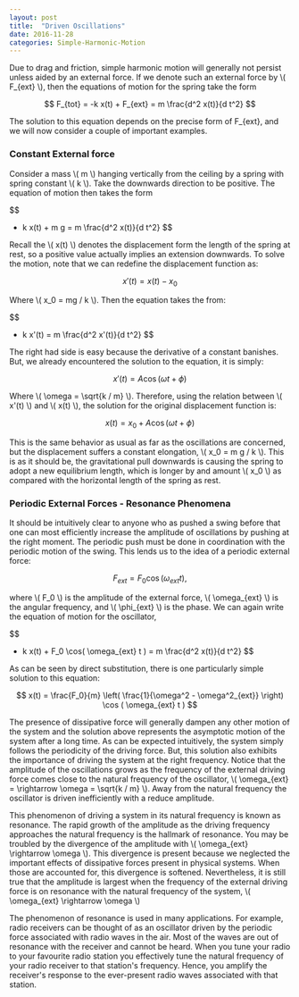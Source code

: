 ```yaml
---
layout: post
title:  "Driven Oscillations"
date: 2016-11-28
categories: Simple-Harmonic-Motion
---
```


Due to drag and friction, simple harmonic motion will generally not persist unless aided by an external force. If we denote such an external force by \\( F_{ext} \\), then the equations of motion for the spring take the form

$$
  F_{tot} = -k x(t) + F_{ext} = m \frac{d^2 x(t)}{d t^2}
$$

The solution to this equation depends on the precise form of F_{ext}, and we will now consider a couple of important examples.

### Constant External force

Consider a mass \\( m \\) hanging vertically from the ceiling by a spring with spring constant \\( k \\). Take the downwards direction to be positive. The equation of motion then takes the form

$$
  - k x(t) + m g = m \frac{d^2 x(t)}{d t^2}
$$

Recall the \\( x(t) \\) denotes the displacement form the length of the spring at rest, so a positive value actually implies an extension downwards. To solve the motion, note that we can redefine the displacement function as:

$$
  x'(t) = x(t) - x_0
$$

Where \\( x_0 = mg / k \\). Then the equation takes the from:

$$
  - k x'(t) = m \frac{d^2 x'(t)}{d t^2}
$$

The right had side is easy because the derivative of a constant banishes. But, we already encountered the solution to the equation, it is simply:

$$
  x'(t) = A \cos( \omega t + \phi )
$$

Where \\( \omega = \sqrt{k / m} \\). Therefore, using the relation between \\( x'(t) \\) and \\( x(t) \\), the solution for the original displacement function is:

$$
  x(t) = x_0 + A \cos( \omega t + \phi )
$$

This is the same behavior as usual as far as the oscillations are concerned, but the displacement suffers a constant elongation, \\( x_0 = m g / k \\). This is as it should be, the gravitational pull downwards is causing the spring to adopt a new equilibrium length, which is longer by and amount \\( x_0 \\) as compared with the horizontal length of the spring as rest.

### Periodic External Forces - Resonance Phenomena

It should be intuitively clear to anyone who as pushed a swing before that one can most efficiently increase the amplitude of oscillations by pushing at the right moment. The periodic push must be done in coordination with the periodic motion of the swing. This lends us to the idea of a periodic external force:

$$
  F_{ext} = F_0 \cos ( \omega_{ext} t ),
$$

where \\( F_0 \\) is the amplitude of the external force, \\( \omega_{ext} \\) is the angular frequency, and \\( \phi_{ext} \\) is the phase. We can again write the equation of motion for the oscillator,

$$
  - k x(t) + F_0 \cos( \omega_{ext} t ) = m \frac{d^2 x(t)}{d t^2}
$$

As can be seen by direct substitution, there is one particularly simple solution to this equation:

$$
  x(t) = \frac{F_0}{m} \left( \frac{1}{\omega^2 - \omega^2_{ext}} \right) \cos ( \omega_{ext} t )
$$

The presence of dissipative force will generally dampen any other motion of the system and the solution above represents the asymptotic motion of the system after a long time. As can be expected intuitively, the system simply follows the periodicity of the driving force. But, this solution also exhibits the importance of driving the system at the right frequency. Notice that the amplitude of the oscillations grows as the frequency of the external driving force comes close to the natural frequency of the oscillator, \\( \omega_{ext} = \rightarrow \omega = \sqrt{k / m} \\). Away from the natural frequency the oscillator is driven inefficiently with a reduce amplitude.

This phenomenon of driving a system in its natural frequency is known as resonance. The rapid growth of the amplitude as the driving frequency approaches the natural frequency is the hallmark of resonance. You may be troubled by the divergence of the amplitude with \\( \omega_{ext} \rightarrow \omega \\). This divergence is present because we neglected the important effects of dissipative forces present in physical systems. When those are accounted for, this divergence is softened. Nevertheless, it is still true that the amplitude is largest when the frequency of the external driving force is on resonance with the natural frequency of the system, \\( \omega_{ext} \rightarrow \omega \\)

The phenomenon of resonance is used in many applications. For example, radio receivers can be thought of as an oscillator driven by the periodic force associated with radio waves in the air. Most of the waves are out of resonance with the receiver and cannot be heard. When you tune your radio to your favourite radio station you effectively tune the natural frequency of your radio receiver to that station's frequency. Hence, you amplify the receiver's response to the ever-present radio waves associated with that station.
